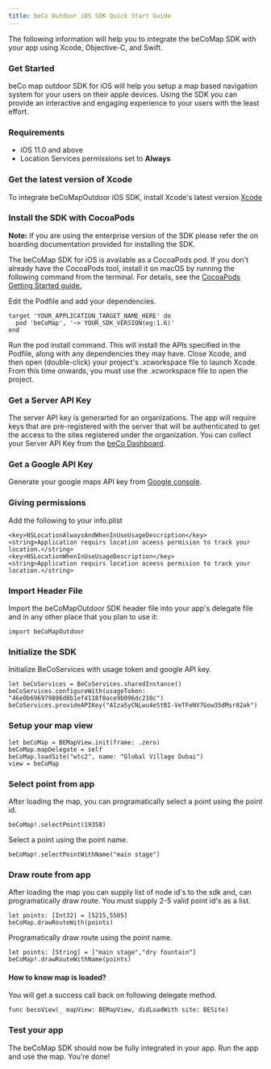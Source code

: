 ```yaml
---
title: beCo Outdoor iOS SDK Quick Start Guide
---
```


The following information will help you to integrate the beCoMap SDK with your app using Xcode, Objective-C, and Swift.

### Get Started
beCo map outdoor SDK for iOS will help you setup a map based navigation system for your users on their apple devices. Using the SDK you can provide an interactive and engaging experience to your users with the least effort.

### Requirements
 * iOS 11.0 and above
 * Location Services permissions set to **Always**
 

### Get the latest version of Xcode 
To integrate beCoMapOutdoor iOS SDK, install Xcode's latest version [Xcode](https://developer.apple.com/xcode/)


### Install the SDK with CocoaPods
**Note:** If you are using the enterprise version of the SDK please refer the on boarding documentation provided for installing the SDK.

The beCoMap SDK for iOS is available as a CocoaPods pod. 
If you don't already have the CocoaPods tool, install it on macOS by running the following command from the terminal. For details, see the [CocoaPods Getting Started guide.](https://guides.cocoapods.org/using/getting-started.html)

Edit the Podfile and add your dependencies.
```
target 'YOUR_APPLICATION_TARGET_NAME_HERE' do
  pod 'beCoMap', '~> YOUR_SDK_VERSION(eg:1.6)'
end
```
Run the pod install command. This will install the APIs specified in the Podfile, along with any dependencies they may have.
Close Xcode, and then open (double-click) your project's .xcworkspace file to launch Xcode. From this time onwards, you must use the .xcworkspace file to open the project.

### Get a Server API Key
The server API key is generarted for an organizations. The app will require keys that are pre-registered with the server that will be authenticated to get the access to the sites registered under the organization. 
You can collect your Server API Key from the [beCo Dashboard](https://village-staging.becomap.com).

### Get a Google API Key
Generate your google maps API key from [Google console](https://console.cloud.google.com/google/maps-apis).

### Giving permissions
Add the following to your info.plist

```
<key>NSLocationAlwaysAndWhenInUseUsageDescription</key>
<string>Application requirs location aceess permision to track your location.</string>
<key>NSLocationWhenInUseUsageDescription</key>
<string>Application requirs location aceess permision to track your location.</string>
```

### Import Header File
Import the beCoMapOutdoor SDK header file into your app's delegate file and in any other place that you plan to use it:

 ```
 import beCoMapOutdoor

 ```
 
 ### Initialize the SDK

Initialize BeCoServices with usage token and google API key.

```
let beCoServices = BeCoServices.sharedInstance()
beCoServices.configureWith(usageToken: "46e0b696979896d8b1ef4118f0ace9b096dc210c")
beCoServices.provideAPIKey("AIzaSyCNLwu4eStBI-VeTFeNV7Gow35dMsr82ak")

```

 ### Setup your map view

```
let beCoMap = BEMapView.init(frame: .zero)
beCoMap.mapDelegate = self
beCoMap.loadSite("wtc2", name: "Global Village Dubai")
view = beCoMap

```

 ### Select point from app
 After loading the map, you can programatically select a point using the point id.
 ```
 beCoMap!.selectPoint(19358)
 ```
 
Select a point using the point name.
 ```
 beCoMap!.selectPointWithName("main stage")
 ```


 ### Draw route from app
 After loading the map you can supply list of node id's to the sdk and, can programatically draw route.
 You must supply 2-5 valid point id's as a list.
 ```
 let points: [Int32] = [5215,5505]
 beCoMap.drawRouteWith(points)
 ```
 
Programatically draw route using the point name.
  ```
  let points: [String] = ["main stage","dry fountain"]
  beCoMap!.drawRouteWithName(points)
  ```
 

 #### How to know map is loaded?
 You will get a success call back on following delegate method.
 ```
 func becoView(_ mapView: BEMapView, didLoadWith site: BESite)
 ```

 ### Test your app

The beCoMap SDK should now be fully integrated in your app. Run the app and use the map. You’re done!
